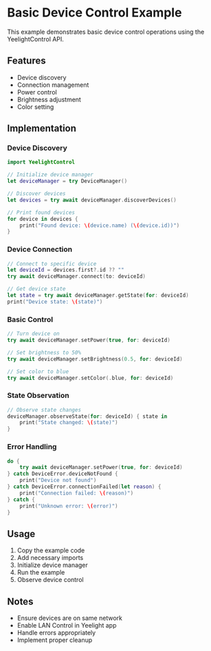 # Basic Device Control Example

This example demonstrates basic device control operations using the YeelightControl API.

## Features
- Device discovery
- Connection management
- Power control
- Brightness adjustment
- Color setting

## Implementation

### Device Discovery
```swift
import YeelightControl

// Initialize device manager
let deviceManager = try DeviceManager()

// Discover devices
let devices = try await deviceManager.discoverDevices()

// Print found devices
for device in devices {
    print("Found device: \(device.name) (\(device.id))")
}
```

### Device Connection
```swift
// Connect to specific device
let deviceId = devices.first?.id ?? ""
try await deviceManager.connect(to: deviceId)

// Get device state
let state = try await deviceManager.getState(for: deviceId)
print("Device state: \(state)")
```

### Basic Control
```swift
// Turn device on
try await deviceManager.setPower(true, for: deviceId)

// Set brightness to 50%
try await deviceManager.setBrightness(0.5, for: deviceId)

// Set color to blue
try await deviceManager.setColor(.blue, for: deviceId)
```

### State Observation
```swift
// Observe state changes
deviceManager.observeState(for: deviceId) { state in
    print("State changed: \(state)")
}
```

### Error Handling
```swift
do {
    try await deviceManager.setPower(true, for: deviceId)
} catch DeviceError.deviceNotFound {
    print("Device not found")
} catch DeviceError.connectionFailed(let reason) {
    print("Connection failed: \(reason)")
} catch {
    print("Unknown error: \(error)")
}
```

## Usage
1. Copy the example code
2. Add necessary imports
3. Initialize device manager
4. Run the example
5. Observe device control

## Notes
- Ensure devices are on same network
- Enable LAN Control in Yeelight app
- Handle errors appropriately
- Implement proper cleanup 